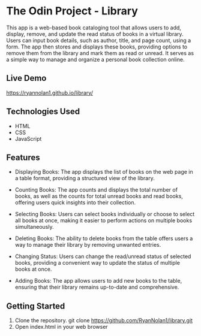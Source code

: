 # The Odin Project - Library

This app is a web-based book cataloging tool that allows users to add, display, remove, and update the read status of books in a virtual library. Users can input book details, such as author, title, and page count, using a form. The app then stores and displays these books, providing options to remove them from the library and mark them as read or unread. It serves as a simple way to manage and organize a personal book collection online.

## Live Demo

https://ryannolan1.github.io/library/

## Technologies Used

- HTML
- CSS
- JavaScript

## Features

- Displaying Books: The app displays the list of books on the web page in a table format, providing a structured view of the library.

- Counting Books: The app counts and displays the total number of books, as well as the counts for total unread books and read books, offering users quick insights into their collection.

- Selecting Books: Users can select books individually or choose to select all books at once, making it easier to perform actions on multiple books simultaneously.

- Deleting Books: The ability to delete books from the table offers users a way to manage their library by removing unwanted entries.

- Changing Status: Users can change the read/unread status of selected books, providing a convenient way to update the status of multiple books at once.

- Adding Books: The app allows users to add new books to the table, ensuring that their library remains up-to-date and comprehensive.

## Getting Started

1. Clone the repository.
   git clone https://github.com/RyanNolan1/library.git
2. Open index.html in your web browser